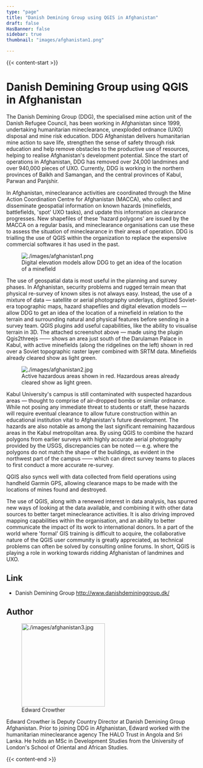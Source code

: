```yaml
---
type: "page"
title: "Danish Demining Group using QGIS in Afghanistan"
draft: false
HasBanner: false
sidebar: true
thumbnail: "images/afghanistan1.png"

---
```


{{< content-start >}}

# Danish Demining Group using QGIS in Afghanistan

The Danish Demining Group (DDG), the specialised mine action unit of the Danish Refugee Council, has been working in Afghanistan since 1999, undertaking humanitarian mineclearance, unexploded ordnance (UXO) disposal and mine risk education. DDG Afghanistan delivers humanitarian mine action to save life, strengthen the sense of safety through risk education and help remove obstacles to the productive use of resources, helping to realise Afghanistan's development potential. Since the start of operations in Afghanistan, DDG has removed over 24,000 landmines and over 940,000 pieces of UXO. Currently, DDG is working in the northern provinces of Balkh and Samangan, and the central provinces of Kabul, Parwan and Panjshir.

In Afghanistan, mineclearance activities are coordinated through the Mine Action Coordination Centre for Afghanistan (MACCA), who collect and disseminate geospatial information on known hazards (minefields, battlefields, 'spot' UXO tasks), and update this information as clearance progresses. New shapefiles of these 'hazard polygons' are issued by the MACCA on a regular basis, and mineclearance organisations can use these to assess the situation of mineclearance in their areas of operation. DDG is trialling the use of QGIS within the organization to replace the expensive commercial softwares it has used in the past.

<figure>
<img src="../images/afghanistan1.png" class="align-right" alt="./images/afghanistan1.png" />
<figcaption>Digital elevation models allow DDG to get an idea of the location of a minefield</figcaption>
</figure>

The use of geospatial data is most useful in the planning and survey phases. In Afghanistan, security problems and rugged terrain mean that physical re-survey of known sites is not always easy. Instead, the use of a mixture of data — satellite or aerial photography underlays, digitized Soviet-era topographic maps, hazard shapefiles and digital elevation models — allow DDG to get an idea of the location of a minefield in relation to the terrain and surrounding natural and physical features before sending in a survey team. QGIS plugins add useful capabilities, like the ability to visualise terrain in 3D. The attached screenshot above — made using the plugin Qgis2threejs —— shows an area just south of the Darulaman Palace in Kabul, with active minefields (along the ridgelines on the left) shown in red over a Soviet topographic raster layer combined with SRTM data. Minefields already cleared show as light green.

<figure>
<img src="../images/afghanistan2.jpg" class="align-right" alt="./images/afghanistan2.jpg" />
<figcaption>Active hazardous areas shown in red. Hazardous areas already cleared show as light green.</figcaption>
</figure>

Kabul University's campus is still contaminated with suspected hazardous areas — thought to comprise of air-dropped bombs or similar ordnance. While not posing any immediate threat to students or staff, these hazards will require eventual clearance to allow future construction within an educational institution vital to Afghanistan's future development. The hazards are also notable as among the last significant remaining hazardous areas in the Kabul metropolitan area. By using QGIS to combine the hazard polygons from earlier surveys with highly accurate aerial photography provided by the USGS, discrepancies can be noted — e.g. where the polygons do not match the shape of the buildings, as evident in the northwest part of the campus —— which can direct survey teams to places to first conduct a more accurate re-survey.

QGIS also syncs well with data collected from field operations using handheld Garmin GPS, allowing clearance maps to be made with the locations of mines found and destroyed.

The use of QGIS, along with a renewed interest in data analysis, has spurred new ways of looking at the data available, and combining it with other data sources to better target mineclearance activities. It is also driving improved mapping capabilities within the organisation, and an ability to better communicate the impact of its work to international donors. In a part of the world where 'formal' GIS training is difficult to acquire, the collaborative nature of the QGIS user community is greatly appreciated, as technical problems can often be solved by consulting online forums. In short, QGIS is playing a role in working towards ridding Afghanistan of landmines and UXO.

## Link

-   Danish Demining Group <http://www.danishdemininggroup.dk/>

## Author

<figure>
<img src="../images/afghanistan3.jpg" class="align-left" height="220" alt="./images/afghanistan3.jpg" />
<figcaption>Edward Crowther</figcaption>
</figure>

Edward Crowther is Deputy Country Director at Danish Demining Group Afghanistan. Prior to joining DDG in Afghanistan, Edward worked with the humanitarian mineclearance agency The HALO Trust in Angola and Sri Lanka. He holds an MSc in Development Studies from the University of London's School of Oriental and African Studies.

{{< content-end >}}
